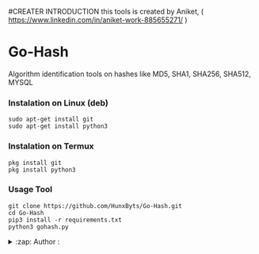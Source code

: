 #CREATER INTRODUCTION
this tools is created by Aniket,  ( https://www.linkedin.com/in/aniket-work-885655271/ )

# Go-Hash
Algorithm identification tools on hashes like MD5, SHA1, SHA256, SHA512, MYSQL



### Instalation on Linux (deb)
```
sudo apt-get install git
sudo apt-get install python3
```

### Instalation on Termux
```
pkg install git
pkg install python3
```

### Usage Tool
```
git clone https://github.com/HunxByts/Go-Hash.git
cd Go-Hash
pip3 install -r requirements.txt
python3 gohash.py
```

<details>
<summary>:zap: Author :</summary>
- <strong><a href="https://github.com/Anikethr12">Aniket</a></strong>

